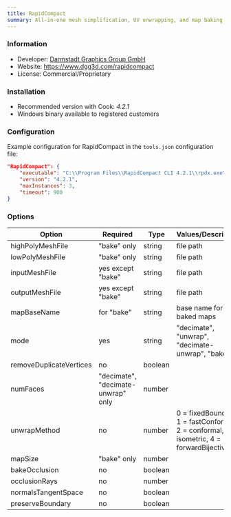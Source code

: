 ```yaml
---
title: RapidCompact
summary: All-in-one mesh simplification, UV unwrapping, and map baking tool.
---
```


### Information

- Developer: [Darmstadt Graphics Group GmbH](https://www.dgg3d.com/)
- Website: https://www.dgg3d.com/rapidcompact
- License: Commercial/Proprietary

### Installation

- Recommended version with Cook: *4.2.1*
- Windows binary available to registered customers

### Configuration

Example configuration for RapidCompact in the `tools.json` configuration file:

```json
"RapidCompact": {
    "executable": "C:\\Program Files\\RapidCompact CLI 4.2.1\\rpdx.exe",
    "version": "4.2.1",
    "maxInstances": 3,
    "timeout": 900
}
```

### Options

| Option                  | Required                           | Type    | Values/Description                                                                       | Default |
|-------------------------|------------------------------------|---------|------------------------------------------------------------------------------------------|---------|
| highPolyMeshFile        | "bake" only                        | string  | file path                                                                                |         |
| lowPolyMeshFile         | "bake" only                        | string  | file path                                                                                |         |
| inputMeshFile           | yes except "bake"                  | string  | file path                                                                                |         |
| outputMeshFile          | yes except "bake"                  | string  | file path                                                                                |         |
| mapBaseName             | for "bake"                         | string  | base name for baked maps                                                                 |         |
| mode                    | yes                                | string  | "decimate", "unwrap", "decimate-unwrap", "bake"                                          |         |
| removeDuplicateVertices | no                                 | boolean |                                                                                          | false   |
| numFaces                | "decimate", "decimate-unwrap" only | number  |                                                                                          |         |
| unwrapMethod            | no                                 | number  | 0 = fixedBoundary, 1 = fastConformal, 2 = conformal, 3 = isometric, 4 = forwardBijective | 4       |
| mapSize                 | "bake" only                        | number  |                                                                                          | 2048    |
| bakeOcclusion           | no                                 | boolean |                                                                                          | false   |
| occlusionRays           | no                                 | number  |                                                                                          | 128     |
| normalsTangentSpace     | no                                 | boolean |                                                                                          | false   |
| preserveBoundary        | no                                 | boolean |                                                                                          | true    |